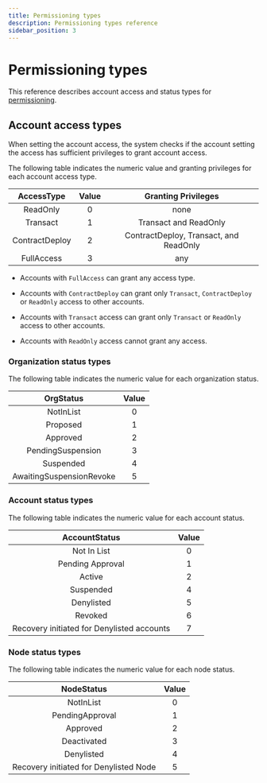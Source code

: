 ```yaml
---
title: Permissioning types
description: Permissioning types reference
sidebar_position: 3
---
```


# Permissioning types

This reference describes account access and status types for [permissioning](../concepts/permissions-overview.md).

## Account access types

When setting the account access, the system checks if the account setting the access has sufficient privileges to grant account access.

The following table indicates the numeric value and granting privileges for each account access type.

|   AccessType   | Value |          Granting Privileges           |
| :------------: | :---: | :------------------------------------: |
|    ReadOnly    |   0   |                  none                  |
|    Transact    |   1   |         Transact and ReadOnly          |
| ContractDeploy |   2   | ContractDeploy, Transact, and ReadOnly |
|   FullAccess   |   3   |                  any                   |

- Accounts with `FullAccess` can grant any access type.

- Accounts with `ContractDeploy` can grant only `Transact`, `ContractDeploy` or `ReadOnly` access to other accounts.

- Accounts with `Transact` access can grant only `Transact` or `ReadOnly` access to other accounts.

- Accounts with `ReadOnly` access cannot grant any access.

### Organization status types

The following table indicates the numeric value for each organization status.

|        OrgStatus         | Value |
| :----------------------: | :---: |
|        NotInList         |   0   |
|         Proposed         |   1   |
|         Approved         |   2   |
|    PendingSuspension     |   3   |
|        Suspended         |   4   |
| AwaitingSuspensionRevoke |   5   |

### Account status types

The following table indicates the numeric value for each account status.

|               AccountStatus                | Value |
| :----------------------------------------: | :---: |
|                Not In List                 |   0   |
|              Pending Approval              |   1   |
|                   Active                   |   2   |
|                 Suspended                  |   4   |
|                 Denylisted                 |   5   |
|                  Revoked                   |   6   |
| Recovery initiated for Denylisted accounts |   7   |

### Node status types

The following table indicates the numeric value for each node status.

|               NodeStatus               | Value |
| :------------------------------------: | :---: |
|               NotInList                |   0   |
|            PendingApproval             |   1   |
|                Approved                |   2   |
|              Deactivated               |   3   |
|               Denylisted               |   4   |
| Recovery initiated for Denylisted Node |   5   |
